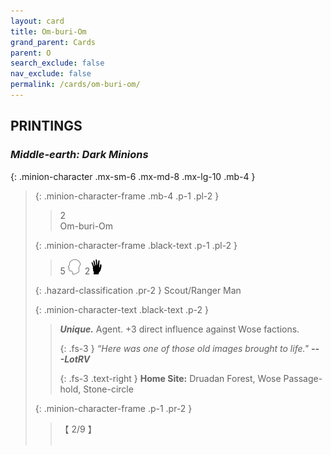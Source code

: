 ```yaml
---
layout: card
title: Om-buri-Om
grand_parent: Cards
parent: O
search_exclude: false
nav_exclude: false
permalink: /cards/om-buri-om/
---
```


## PRINTINGS


### _Middle-earth: Dark Minions_

{: .minion-character .mx-sm-6 .mx-md-8 .mx-lg-10 .mb-4 }
> {: .minion-character-frame .mb-4 .p-1 .pl-2 }
> > <div class="hazard-mp">2</div>
> > <div class="card-name">Om-buri-Om</div>
>
> {: .minion-character-frame .black-text .p-1 .pl-2 }
> > 5 ![](/assets/images/mind.svg)&ensp;2![](/assets/images/di.svg)
>
> {: .hazard-classification .pr-2 }
> Scout/Ranger Man
>
> {: .minion-character-text .black-text .p-2 }
> > _**Unique.**_ Agent. +3 direct influence against Wose factions. 
> > 
> > {: .fs-3 } 
> > _“Here was one of those old images brought to life."_ ***---&#65279;LotRV***  
> > 
> > {: .fs-3 .text-right } 
> > **Home Site:** Druadan Forest, Wose Passage-hold, Stone-circle 
>
> {: .minion-character-frame .p-1 .pr-2 }
> > <div class="card-shield">【 2/9 】</div>
> > <div class="card-corruption-white">&nbsp;</div>
